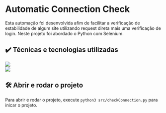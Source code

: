 # Automatic Connection Check

Esta automação foi desenvolvida afim de facilitar a verificação de estabilidade de algum site utilizando request direta mais uma verificação de login. Neste projeto foi abordado o Python com Selenium.

## ✔️ Técnicas e tecnologias utilizadas
<img src="https://img.shields.io/badge/-Python-%230077B5?style=for-the-badge&logo=python&logoColor=white" target="_blank"></a>
<br>
<img src="https://img.shields.io/badge/-Selenium-%23333?style=for-the-badge&logo=selenium&logoColor=white" target="_blank"></a>

## 🛠️ Abrir e rodar o projeto

Para abrir e rodar o projeto, execute `python3 src/checkConnection.py` para inicar o projeto.
